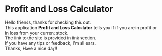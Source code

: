 # Profit and Loss Calculator
 Hello friends, thanks for checking this out.  
 This application **Profit and Loss Calculator** tells you if if you are in profit or in loss from your current stock.  
 The link to the site is provided in link section.  
 If you have any tips or feedback, I'm all ears.  
 Thanks, Have a nice day!! 
